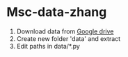# Msc-data-zhang

1. Download data from [Google drive](https://drive.google.com/file/d/1GvNwL4iPcB2GRdK2n353bKiKV_Vnx7Qg/view?usp=drive_link)
2. Create new folder 'data' and extract
3. Edit paths in data/*.py
